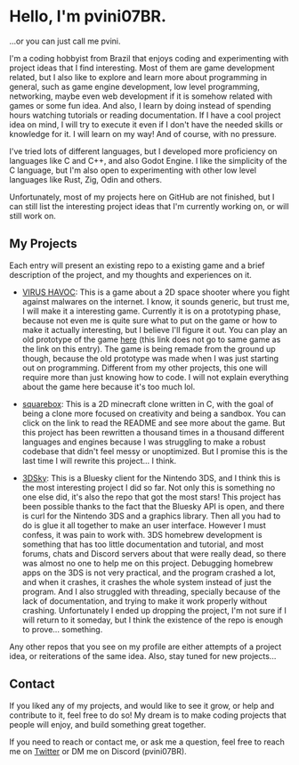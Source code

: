 # Hello, I'm pvini07BR.
...or you can just call me pvini.

I'm a coding hobbyist from Brazil that enjoys coding and experimenting with project ideas that I find interesting. Most of them are game development related, but I also like to explore and learn more about programming in general, such as game engine development, low level programming, networking, maybe even web development if it is somehow related with games or some fun idea. And also, I learn by doing instead of spending hours watching tutorials or reading documentation. If I have a cool project idea on mind, I will try to execute it even if I don't have the needed skills or knowledge for it. I will learn on my way! And of course, with no pressure.

I've tried lots of different languages, but I developed more proficiency on languages like C and C++, and also Godot Engine. I like the simplicity of the C language, but I'm also open to experimenting with other low level languages like Rust, Zig, Odin and others.

Unfortunately, most of my projects here on GitHub are not finished, but I can still list the interesting project ideas that I'm currently working on, or will still work on.

## My Projects
Each entry will present an existing repo to a existing game and a brief description of the project, and my thoughts and experiences on it.

- [VIRUS HAVOC](https://github.com/pvini07BR/virus-havoc-prototype): This is a game about a 2D space shooter where you fight against malwares on the internet. I know, it sounds generic, but trust me, I will make it a interesting game. Currently it is on a prototyping phase, because not even me is quite sure what to put on the game or how to make it actually interesting, but I believe I'll figure it out. You can play an old prototype of the game [here](https://pvini07br.itch.io/virus-havoc) (this link does not go to same game as the link on this entry). The game is being remade from the ground up though, because the old prototype was made when I was just starting out on programming. Different from my other projects, this one will require more than just knowing how to code. I will not explain everything about the game here because it's too much lol.

- [squarebox](https://github.com/pvini07BR/squarebox): This is a 2D minecraft clone written in C, with the goal of being a clone more focused on creativity and being a sandbox. You can click on the link to read the README and see more about the game. But this project has been rewritten a thousand times in a thousand different languages and engines because I was struggling to make a robust codebase that didn't feel messy or unoptimized. But I promise this is the last time I will rewrite this project... I think.

- [3DSky](https://github.com/pvini07BR/3dsky): This is a Bluesky client for the Nintendo 3DS, and I think this is the most interesting project I did so far. Not only this is something no one else did, it's also the repo that got the most stars! This project has been possible thanks to the fact that the Bluesky API is open, and there is curl for the Nintendo 3DS and a graphics library. Then all you had to do is glue it all together to make an user interface. However I must confess, it was pain to work with. 3DS homebrew development is something that has too little documentation and tutorial, and most forums, chats and Discord servers about that were really dead, so there was almost no one to help me on this project. Debugging homebrew apps on the 3DS is not very practical, and the program crashed a lot, and when it crashes, it crashes the whole system instead of just the program. And I also struggled with threading, specially because of the lack of documentation, and trying to make it work properly without crashing. Unfortunately I ended up dropping the project, I'm not sure if I will return to it someday, but I think the existence of the repo is enough to prove... something.

Any other repos that you see on my profile are either attempts of a project idea, or reiterations of the same idea. Also, stay tuned for new projects...

## Contact
If you liked any of my projects, and would like to see it grow, or help and contribute to it, feel free to do so! My dream is to make coding projects that people will enjoy, and build something great together.

If you need to reach or contact me, or ask me a question, feel free to reach me on [Twitter](https://x.com/pvini07BR) or DM me on Discord (pvini07BR).
